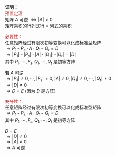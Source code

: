 **证明：**    
<font color=brown>预置定理</font>    
矩阵 $A$ 可逆 $\Leftrightarrow |A|\neq0$     
矩阵乘积的行列式行 $=$ 列式的乘积    
    
<font color=brown>必要性：</font>    
任意矩阵经过有限次初等变换可以化成标准型矩阵    
 $\Rightarrow P_1\cdots P_s\cdot A\cdot Q_1\cdots Q_t=D$     
 $\Rightarrow|P_1|\cdots|P_s|\cdot|A|\cdot|Q_1|\cdots|Q_t|=|D|$     
其中 $P_1,\cdots,P_s,Q_1,\cdots,Q_t$ 是初等方阵    
    
若 $A$ 可逆    
 $\Rightarrow|P_1|\neq0,\cdots,|P_s|\neq0,|A|\neq0,|Q_1|\neq0,\cdots,|Q_t|\neq0$     
 $\Rightarrow|D|\neq0$     
 $\Rightarrow D=E$ (因为 $D$ 是方阵)    
    
<font color=brown>充分性：</font>    
任意矩阵经过有限次初等变换可以化成标准型矩阵    
 $\Rightarrow P_1\cdots P_s\cdot A\cdot Q_1\cdots Q_t=D$     
其中 $P_1,\cdots,P_s,Q_1,\cdots,Q_t$ 是初等方阵    
    
 $D=E$     
 $\Rightarrow|D|\neq0$     
 $\Rightarrow|A|\neq0$     
 $\Rightarrow A$ 可逆    
